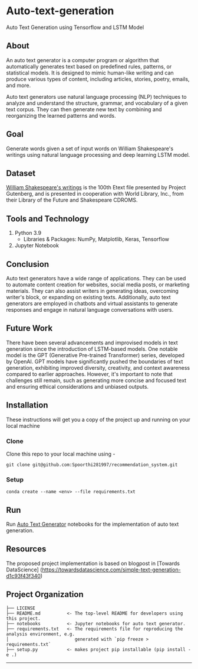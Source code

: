 # Auto-text-generation
Auto Text Generation using Tensorflow and LSTM Model

## About
An auto text generator is a computer program or algorithm that automatically generates text based on predefined rules, patterns, or statistical models. It is designed to mimic human-like writing and can produce various types of content, including articles, stories, poetry, emails, and more.

Auto text generators use natural language processing (NLP) techniques to analyze and understand the structure, grammar, and vocabulary of a given text corpus. They can then generate new text by combining and reorganizing the learned patterns and words.

## Goal
Generate words given a set of input words on William Shakespeare's writings using natural language processing and deep learning LSTM model.

## Dataset
[William Shakespeare's writings](https://ocw.mit.edu/ans7870/6/6.006/s08/lecturenotes/files/t8.shakespeare.txt) is the 100th Etext file presented by Project Gutenberg, and is presented in cooperation with World Library, Inc., from their Library of the Future and Shakespeare CDROMS.


## Tools and Technology
1. Python 3.9
    - Libraries & Packages: NumPy, Matplotlib, Keras, Tensorflow
2. Jupyter Notebook

## Conclusion
Auto text generators have a wide range of applications. They can be used to automate content creation for websites, social media posts, or marketing materials. They can also assist writers in generating ideas, overcoming writer's block, or expanding on existing texts. Additionally, auto text generators are employed in chatbots and virtual assistants to generate responses and engage in natural language conversations with users.

## Future Work
There have been several advancements and improvised models in text generation since the introduction of LSTM-based models. One notable model is the GPT (Generative Pre-trained Transformer) series, developed by OpenAI. GPT models have significantly pushed the boundaries of text generation, exhibiting improved diversity, creativity, and context awareness compared to earlier approaches. However, it's important to note that challenges still remain, such as generating more concise and focused text and ensuring ethical considerations and unbiased outputs.

## Installation
These instructions will get you a copy of the project up and running on your local machine
### Clone
Clone this repo to your local machine using -
```
git clone git@github.com:Spoorthi281997/recommendation_system.git
```
### Setup
```
conda create --name <env> --file requirements.txt
```

## Run
Run [Auto Text Generator](https://github.com/Spoorthi281997/recommendation_system/blob/main/notebooks/content_based_filtering.ipynb) notebooks for the implementation of auto text generation.

## Resources 
The proposed project implementation is based on blogpost in [Towards DataScience] (https://towardsdatascience.com/simple-text-generation-d1c93f43f340)


Project Organization
------------

    
    ├── LICENSE
    ├── README.md          <- The top-level README for developers using this project.  
    ├── notebooks          <- Jupyter notebooks for auto text generator.
    ├── requirements.txt   <- The requirements file for reproducing the analysis environment, e.g.
    │                         generated with `pip freeze > requirements.txt`
    ├── setup.py           <- makes project pip installable (pip install -e .)


--------


